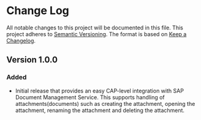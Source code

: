 # Change Log

All notable changes to this project will be documented in this file.
This project adheres to [Semantic Versioning](http://semver.org/).
The format is based on [Keep a Changelog](http://keepachangelog.com/).

## Version 1.0.0

### Added

- Initial release that provides an easy CAP-level integration with SAP Document Management Service. This supports handling of attachments(documents) such as creating the attachment, opening the attachment, renaming the attachment and deleting the attachment.